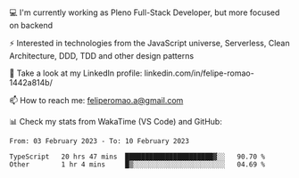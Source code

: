 💻 I'm currently working as Pleno Full-Stack Developer, but more focused on backend

⚡ Interested in technologies from the JavaScript universe, Serverless, Clean Architecture, DDD, TDD and other design patterns

👥 Take a look at my LinkedIn profile: linkedin.com/in/felipe-romao-1442a814b/

📫 How to reach me: feliperomao.a@gmail.com

📊 Check my stats from WakaTime (VS Code) and GitHub:

<!--START_SECTION:waka-->

```text
From: 03 February 2023 - To: 10 February 2023

TypeScript   20 hrs 47 mins  ██████████████████████▓░░   90.70 %
Other        1 hr 4 mins     █▒░░░░░░░░░░░░░░░░░░░░░░░   04.69 %
```

<!--END_SECTION:waka-->
